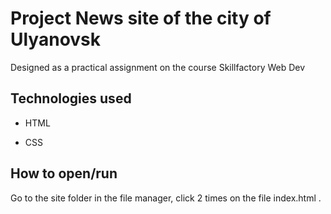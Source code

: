 # Project News site of the city of Ulyanovsk

Designed as a practical assignment on the course Skillfactory Web Dev

## Technologies used

* HTML

* CSS

## How to open/run

Go to the site folder in the file manager, click 2 times on the file index.html .